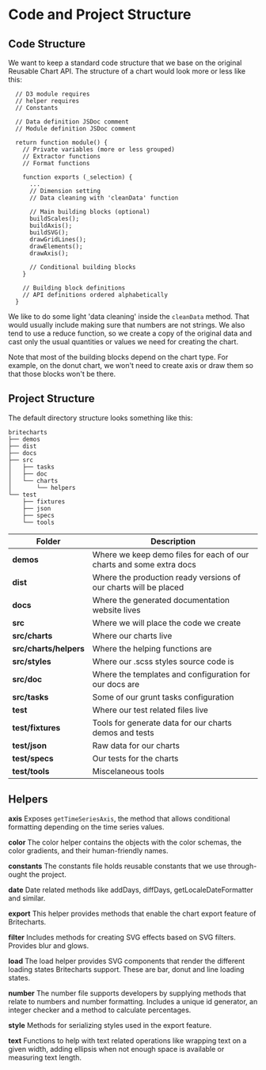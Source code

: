 # Code and Project Structure

## Code Structure

We want to keep a standard code structure that we base on the original Reusable Chart API. The structure of a chart would look more or less like this:

```
  // D3 module requires
  // helper requires
  // Constants

  // Data definition JSDoc comment
  // Module definition JSDoc comment

  return function module() {
    // Private variables (more or less grouped)
    // Extractor functions
    // Format functions

    function exports (_selection) {
      ...
      // Dimension setting
      // Data cleaning with 'cleanData' function

      // Main building blocks (optional)
      buildScales();
      buildAxis();
      buildSVG();
      drawGridLines();
      drawElements();
      drawAxis();

      // Conditional building blocks
    }

    // Building block definitions
    // API definitions ordered alphabetically
  }

```

We like to do some light 'data cleaning' inside the `cleanData` method. That would usually include making sure that numbers are not strings. We also tend to use a reduce function, so we create a copy of the original data and cast only the usual quantities or values we need for creating the chart.

Note that most of the building blocks depend on the chart type. For example, on the donut chart, we won't need to create axis or draw them so that those blocks won't be there.

## Project Structure

The default directory structure looks something like this:

```
britecharts
├── demos
├── dist
├── docs
├── src
│   ├── tasks
│   ├── doc
│   └── charts
│       └── helpers
└── test
    ├── fixtures
    ├── json
    ├── specs
    └── tools
```

| Folder                 | Description                                                         |
| ---------------------- | ------------------------------------------------------------------- |
| **demos**              | Where we keep demo files for each of our charts and some extra docs |
| **dist**               | Where the production ready versions of our charts will be placed    |
| **docs**               | Where the generated documentation website lives                     |
| **src**                | Where we will place the code we create                              |
| **src/charts**         | Where our charts live                                               |
| **src/charts/helpers** | Where the helping functions are                                     |
| **src/styles**         | Where our .scss styles source code is                               |
| **src/doc**            | Where the templates and configuration for our docs are              |
| **src/tasks**          | Some of our grunt tasks configuration                               |
| **test**               | Where our test related files live                                   |
| **test/fixtures**      | Tools for generate data for our charts demos and tests              |
| **test/json**          | Raw data for our charts                                             |
| **test/specs**         | Our tests for the charts                                            |
| **test/tools**         | Miscelaneous tools                                                  |

## Helpers

**axis**
Exposes `getTimeSeriesAxis`, the method that allows conditional formatting depending on the time series values.

**color**
The color helper contains the objects with the color schemas, the color gradients, and their human-friendly names.

**constants**
The constants file holds reusable constants that we use through-ought the project.

**date**
Date related methods like addDays, diffDays, getLocaleDateFormatter and similar.

**export**
This helper provides methods that enable the chart export feature of Britecharts.

**filter**
Includes methods for creating SVG effects based on SVG filters. Provides blur and glows.

**load**
The load helper provides SVG components that render the different loading states Britecharts support. These are bar, donut and line loading states.

**number**
The number file supports developers by supplying methods that relate to numbers and number formatting. Includes a unique id generator, an integer checker and a method to calculate percentages.

**style**
Methods for serializing styles used in the export feature.

**text**
Functions to help with text related operations like wrapping text on a given width, adding ellipsis when not enough space is available or measuring text length.
